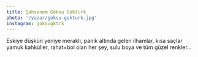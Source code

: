 ```yaml
---
title: Şahsenem Göksu Göktürk
photo: '/yazar/goksu-gokturk.jpg'
instagram: goksugktrk
---
```

Eskiye düşkün yeniye meraklı, panik altında gelen ilhamlar, kısa saçlar yamuk kahküller, rahat+bol olan her şey, sulu boya ve tüm güzel renkler...